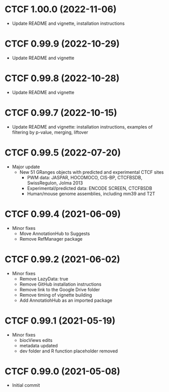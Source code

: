 # CTCF 1.00.0 (2022-11-06)
- Update README and vignette, installation instructions

# CTCF 0.99.9 (2022-10-29)
- Update README and vignette

# CTCF 0.99.8 (2022-10-28)
- Update README and vignette

# CTCF 0.99.7 (2022-10-15)
- Update README and vignette: installation instructions, examples of filtering
  by p-value, merging, liftover

# CTCF 0.99.5 (2022-07-20)
- Major update
  + New 51 GRanges objects with predicted and experimental CTCF sites
    + PWM data: JASPAR, HOCOMOCO, CIS-BP, CTCFBSDB, SwissRegulon, Jolma 2013
    + Experimental/predicted data: ENCODE SCREEN, CTCFBSDB
    + Human/mouse genome assemblies, including mm39 and T2T

# CTCF 0.99.4 (2021-06-09)
- Minor fixes
  + Move AnnotationHub to Suggests
  + Remove RefManager package

# CTCF 0.99.2 (2021-06-02)
- Minor fixes
  + Remove LazyData: true
  + Remove GitHub installation instructions
  + Remove link to the Google Drive folder
  + Remove timing of vignette building
  + Add AnnotatiohHub as an imported package

# CTCF 0.99.1 (2021-05-19)
- Minor fixes
  + biocViews edits
  + metadata updated
  + dev folder and R function placeholder removed

# CTCF 0.99.0 (2021-05-08)
- Initial commit
